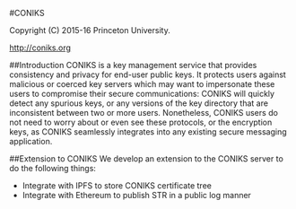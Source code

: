 #CONIKS

Copyright (C) 2015-16 Princeton University.

http://coniks.org

##Introduction
CONIKS is a key management service that provides consistency and privacy for end-user public keys. It protects users against malicious or coerced key servers which may want to impersonate these users to compromise their secure communications: CONIKS will quickly detect any spurious keys, or any versions of the key directory that are inconsistent between two or more users. Nonetheless, CONIKS users do not need to worry about or even see these protocols, or the encryption keys, as CONIKS seamlessly integrates into any existing secure messaging application.

##Extension to CONIKS
We develop an extension to the CONIKS server to do the following things:

* Integrate with IPFS to store CONIKS certificate tree
* Integrate with Ethereum to publish STR in a public log manner